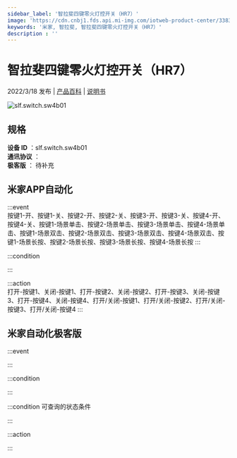 ```yaml
---
sidebar_label: '智拉斐四键零火灯控开关（HR7）'
image: 'https://cdn.cnbj1.fds.api.mi-img.com/iotweb-product-center/338302e599d600f8807127b4bda8c06e_1642422688547.png?GalaxyAccessKeyId=AKVGLQWBOVIRQ3XLEW&Expires=9223372036854775807&Signature=mmcidf/Ve5QDmnfuI7ddCZeiElc='
keywords: '米家, 智拉斐, 智拉斐四键零火灯控开关（HR7）'
description : ''
---
```

# 智拉斐四键零火灯控开关（HR7）

2022/3/18 发布 | [产品百科](https://home.mi.com/webapp/content/baike/product/index.html?model=slf.switch.sw4b01/) | [说明书](https://home.mi.com/views/introduction.html?model=slf.switch.sw4b01&region=cn)

![slf.switch.sw4b01](https://cdn.cnbj1.fds.api.mi-img.com/iotweb-product-center/338302e599d600f8807127b4bda8c06e_1642422688547.png?GalaxyAccessKeyId=AKVGLQWBOVIRQ3XLEW&Expires=9223372036854775807&Signature=mmcidf/Ve5QDmnfuI7ddCZeiElc=)

## 规格  
> 
**设备 ID** ：slf.switch.sw4b01  
**通讯协议** ：  
**极客版**  ： 待补充 


## 米家APP自动化  

:::event  
按键1-开、按键1-关、按键2-开、按键2-关、按键3-开、按键3-关、按键4-开、按键4-关、按键1-场景单击、按键2-场景单击、按键3-场景单击、按键4-场景单击、按键1-场景双击、按键2-场景双击、按键3-场景双击、按键4-场景双击、按键1-场景长按、按键2-场景长按、按键3-场景长按、按键4-场景长按
:::

:::condition  

:::

:::action   
打开-按键1、关闭-按键1、打开-按键2、关闭-按键2、打开-按键3、关闭-按键3、打开-按键4、关闭-按键4、打开/关闭-按键1、打开/关闭-按键2、打开/关闭-按键3、打开/关闭-按键4
:::

## 米家自动化极客版  

:::event  

:::

:::condition  

:::

:::condition 可查询的状态条件  

:::

:::action  

:::

        
